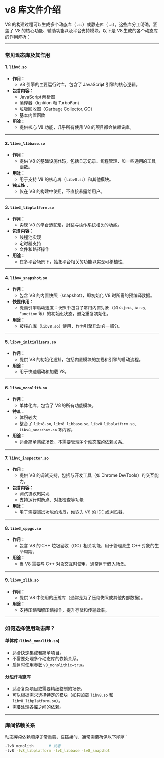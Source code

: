 # v8 库文件介绍

V8 的构建过程可以生成多个动态库（`.so`）或静态库（`.a`），这些库分工明确，涵盖了 V8 的核心功能、辅助功能以及平台支持模块。以下是 V8 生成的各个动态库的作用解析：

---

### **常见动态库及其作用**

#### 1. **`libv8.so`**
   - **作用：**
     - V8 引擎的主要运行时库，包含了 JavaScript 引擎的核心逻辑。
   - **包含内容：**
     - JavaScript 解析器
     - 编译器（Ignition 和 TurboFan）
     - 垃圾回收器（Garbage Collector, GC）
     - 基本内置函数
   - **用途：**
     - 提供核心 V8 功能，几乎所有使用 V8 的项目都会依赖该库。

---

#### 2. **`libv8_libbase.so`**
   - **作用：**
     - 提供 V8 的基础设施代码，包括日志记录、线程管理、和一些通用的工具函数。
   - **用途：**
     - 用于支持 V8 的核心库（`libv8.so`）和其他模块。
   - **独立性：**
     - 仅在 V8 的构建中使用，不直接暴露给用户。

---

#### 3. **`libv8_libplatform.so`**
   - **作用：**
     - 实现 V8 的平台适配层，封装与操作系统相关的功能。
   - **包含内容：**
     - 线程池实现
     - 定时器支持
     - 文件和路径操作
   - **用途：**
     - 在多平台场景下，抽象平台相关的功能以实现可移植性。

---

#### 4. **`libv8_snapshot.so`**
   - **作用：**
     - 包含 V8 的内置快照（snapshot），即初始化 V8 时所需的预编译数据。
   - **快照作用：**
     - 提高引擎启动速度：快照中包含了常用内置对象（如 `Object`, `Array`, `Function` 等）的初始化状态，避免重复初始化。
   - **用途：**
     - 被核心库（`libv8.so`）使用，作为引擎启动的一部分。

---

#### 5. **`libv8_initializers.so`**
   - **作用：**
     - 提供 V8 的初始化逻辑，包括内置模块的加载和引擎的启动流程。
   - **用途：**
     - 用于快速启动和加载 V8。

---

#### 6. **`libv8_monolith.so`**
   - **作用：**
     - 单体化库，包含了 V8 的所有功能模块。
   - **特点：**
     - 体积较大
     - 整合了 `libv8.so`, `libv8_libbase.so`, `libv8_libplatform.so`, `libv8_snapshot.so` 等内容。
   - **用途：**
     - 适合简单集成场景，不需要管理多个动态库的依赖关系。

---

#### 7. **`libv8_inspector.so`**
   - **作用：**
     - 提供 V8 的调试支持，包括与开发工具（如 Chrome DevTools）的交互能力。
   - **包含内容：**
     - 调试协议的实现
     - 支持运行时断点、对象检查等功能
   - **用途：**
     - 用于需要调试功能的场景，如嵌入 V8 的 IDE 或浏览器。

---

#### 8. **`libv8_cppgc.so`**
   - **作用：**
     - 包含 V8 的 C++ 垃圾回收（GC）相关功能，用于管理原生 C++ 对象的生命周期。
   - **用途：**
     - 当 V8 需要与 C++ 对象交互时使用，通常用于嵌入场景。

---

#### 9. **`libv8_zlib.so`**
   - **作用：**
     - 提供 V8 中使用的压缩库（通常是为了压缩快照或其他内部数据）。
   - **用途：**
     - 支持压缩和解压缩操作，提升存储和传输效率。

---

### **如何选择使用动态库？**

#### **单体库 (`libv8_monolith.so`)**
- 适合快速集成和简单项目。
- 不需要处理多个动态库的依赖关系。
- 启用时使用参数 `v8_monolithic=true`。

#### **分组件动态库**
- 适合复杂项目或需要精细控制的场景。
- 可以根据需求选择特定的模块（如只加载 `libv8.so` 和 `libv8_libplatform.so`）。
- 需要处理各库之间的依赖。

---

### **库间依赖关系**

动态库的依赖顺序非常重要。在链接时，通常需要确保以下顺序：
```bash
-lv8_monolith       # 或者
-lv8 -lv8_libplatform -lv8_libbase -lv8_snapshot
```

